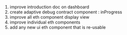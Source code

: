 1. improve introduction doc on dashboard
2. create adaptive debug contract component : inProgress
3. improve all eth component display view
4. improve individual eth components
5. add any new ui eth component that is re-usable
